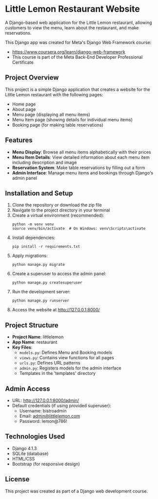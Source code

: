 # Little Lemon Restaurant Website

A Django-based web application for the Little Lemon restaurant, allowing customers to view the menu, learn about the restaurant, and make reservations.

This Django app was created for Meta's Django Web Framework course: 
- https://www.coursera.org/learn/django-web-framework
- This course is part of the Meta Back-End Developer Professional Certificate

## Project Overview

This project is a simple Django application that creates a website for the Little Lemon restaurant with the following pages:
- Home page
- About page
- Menu page (displaying all menu items)
- Menu Item page (showing details for individual menu items)
- Booking page (for making table reservations)

## Features

- **Menu Display**: Browse all menu items alphabetically with their prices
- **Menu Item Details**: View detailed information about each menu item including description and image
- **Reservation System**: Make table reservations by filling out a form
- **Admin Interface**: Manage menu items and bookings through Django's admin panel

## Installation and Setup

1. Clone the repository or download the zip file
2. Navigate to the project directory in your terminal
3. Create a virtual environment (recommended):
   ```
   python -m venv venv
   source venv/bin/activate  # On Windows: venv\Scripts\activate
   ```
4. Install dependencies:
   ```
   pip install -r requirements.txt
   ```
5. Apply migrations:
   ```
   python manage.py migrate
   ```
6. Create a superuser to access the admin panel:
   ```
   python manage.py createsuperuser
   ```
7. Run the development server:
   ```
   python manage.py runserver
   ```
8. Access the website at http://127.0.0.1:8000/

## Project Structure

- **Project Name**: littlelemon
- **App Name**: restaurant
- **Key Files**:
  - `models.py`: Defines Menu and Booking models
  - `views.py`: Contains view functions for all pages
  - `urls.py`: Defines URL patterns
  - `admin.py`: Registers models for the admin interface
  - Templates in the 'templates' directory

## Admin Access

- URL: http://127.0.0.1:8000/admin/
- Default credentials (if using provided superuser):
  - Username: bistroadmin
  - Email: admin@littlelemon.com
  - Password: lemon@786!

## Technologies Used

- Django 4.1.3
- SQLite (database)
- HTML/CSS
- Bootstrap (for responsive design)

## License

This project was created as part of a Django web development course.


